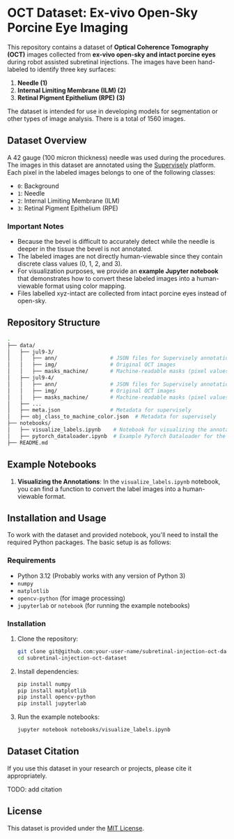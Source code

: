 # OCT Dataset: Ex-vivo Open-Sky Porcine Eye Imaging

This repository contains a dataset of **Optical Coherence Tomography (OCT)** images collected from **ex-vivo open-sky and intact porcine eyes** during robot assisted subretinal injections. The images have been hand-labeled to identify three key surfaces:

1. **Needle (1)**
2. **Internal Limiting Membrane (ILM) (2)**
3. **Retinal Pigment Epithelium (RPE) (3)**

The dataset is intended for use in developing models for segmentation or other types of image analysis. There is a total of 1560 images.

## Dataset Overview

A 42 gauge (100 micron thickness) needle was used during the procedures.  
The images in this dataset are annotated using the [Supervisely](https://supervisely.com) platform. Each pixel in the labeled images belongs to one of the following classes:

- `0`: Background
- `1`: Needle
- `2`: Internal Limiting Membrane (ILM)
- `3`: Retinal Pigment Epithelium (RPE)

### Important Notes

- Because the bevel is difficult to accurately detect while the needle is deeper in the tissue the bevel is not annotated. 
- The labeled images are not directly human-viewable since they contain discrete class values (0, 1, 2, and 3). 
- For visualization purposes, we provide an **example Jupyter notebook** that demonstrates how to convert these labeled images into a human-viewable format using color mapping.
- Files labelled xyz-intact are collected from intact porcine eyes instead of open-sky. 
  
## Repository Structure
```bash
.
├── data/
│   ├── jul9-3/
│   │   ├── ann/                 # JSON files for Supervisely annotations
│   │   ├── img/                 # Original OCT images
│   │   ├── masks_machine/       # Machine-readable masks (pixel values: 0, 1, 2, 3)
│   ├── jul9-4/
│   │   ├── ann/                 # JSON files for Supervisely annotations
│   │   ├── img/                 # Original OCT images
│   │   ├── masks_machine/       # Machine-readable masks (pixel values: 0, 1, 2, 3)
│   ├── ...
│   ├── meta.json                # Metadata for supervisely
│   ├── obj_class_to_machine_color.json  # Metadata for supervisely
├── notebooks/
│   ├── visualize_labels.ipynb    # Notebook for visualizing the annotations
│   ├── pytorch_dataloader.ipynb  # Example PyTorch Dataloader for the dataset
├── README.md
```

## Example Notebooks

1. **Visualizing the Annotations**: In the `visualize_labels.ipynb` notebook, you can find a function to convert the label images into a human-viewable format.

## Installation and Usage

To work with the dataset and provided notebook, you'll need to install the required Python packages. The basic setup is as follows:

### Requirements

- Python 3.12 (Probably works with any version of Python 3)
- `numpy`
- `matplotlib`
- `opencv-python` (for image processing)
- `jupyterlab` or `notebook` (for running the example notebooks)

### Installation

1. Clone the repository:
   ```bash
   git clone git@github.com:your-user-name/subretinal-injection-oct-dataset.git
   cd subretinal-injection-oct-dataset
   ```

2. Install dependencies:
   ```bash
   pip install numpy
   pip install matplotlib
   pip install opencv-python
   pip install jupyterlab
   ```

3. Run the example notebooks:
   ```bash
   jupyter notebook notebooks/visualize_labels.ipynb
   ```

## Dataset Citation

If you use this dataset in your research or projects, please cite it appropriately.

TODO: add citation

## License

This dataset is provided under the [MIT License](LICENSE).